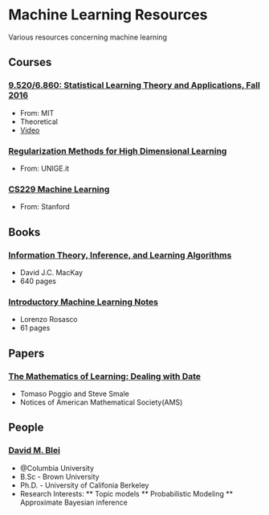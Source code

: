 # Machine Learning Resources
Various resources concerning machine learning
## Courses
### [9.520/6.860: Statistical Learning Theory and Applications, Fall 2016](http://www.mit.edu/~9.520/fall16/index.html)
  * From: MIT
  * Theoretical
  * [Video](https://www.youtube.com/playlist?list=PLyGKBDfnk-iDj3FBd0Avr_dLbrU8VG73O)
### [Regularization Methods for High Dimensional Learning](http://www.disi.unige.it/dottorato/corsi/RegMet2011/)
  * From: UNIGE.it
### [CS229 Machine Learning](http://cs229.stanford.edu/)
  * From: Stanford

## Books
### [Information Theory, Inference, and Learning Algorithms](http://www.inference.phy.cam.ac.uk/itprnn/book.pdf)
  * David J.C. MacKay
  * 640 pages
### [Introductory Machine Learning Notes](http://lcsl.mit.edu/courses/ml/1617/MLNotes.pdf)
  * Lorenzo Rosasco
  * 61 pages
## Papers
### [The Mathematics of Learning: Dealing with Date](http://cbcl.mit.edu/projects/cbcl/publications/ps/notices-ams2003refs.pdf)
  * Tomaso Poggio and Steve Smale
  * Notices of American Mathematical Society(AMS)
## People
### [David M. Blei](http://www.cs.columbia.edu/~blei/)
  * @Columbia University
  * B.Sc  - Brown University
  * Ph.D. - University of Califonia Berkeley
  * Research Interests:
  ** Topic models
  ** Probabilistic Modeling
  ** Approximate Bayesian inference
